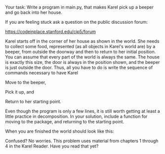 Your task: Write a program in main.py, that makes Karel pick up a beeper and go back into her house.



If you are feeling stuck ask a question on the public discussion forum:

https://codeinplace.stanford.edu/cip5/forum



Karel starts off in the corner of her house as shown in the world. She needs to collect some food, represented (as all objects in Karel's world are) by a beeper, from outside the doorway and then to return to her initial position. You can assume that every part of the world is always the same. The house is exactly this size, the door is always in the position shown, and the beeper is just outside the door. Thus, all you have to do is write the sequence of commands necessary to have Karel





Move to the beeper,



Pick it up, and



Return to her starting point.

Even though the program is only a few lines, it is still worth getting at least a little practice in decomposition. In your solution, include a function for moving to the package, and returning to the starting point.



When you are finished the world should look like this:





Confused? No worries. This problem uses material from chapters 1 through 4 in the Karel Reader. Have you read that yet?